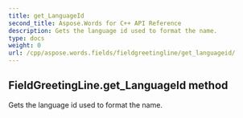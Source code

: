 ```yaml
---
title: get_LanguageId
second_title: Aspose.Words for C++ API Reference
description: Gets the language id used to format the name. 
type: docs
weight: 0
url: /cpp/aspose.words.fields/fieldgreetingline/get_languageid/
---
```

## FieldGreetingLine.get_LanguageId method


Gets the language id used to format the name.

